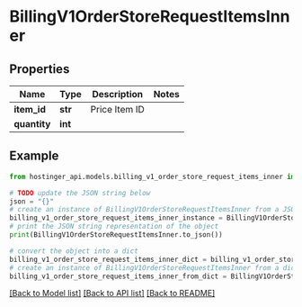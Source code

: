 # BillingV1OrderStoreRequestItemsInner


## Properties

Name | Type | Description | Notes
------------ | ------------- | ------------- | -------------
**item_id** | **str** | Price Item ID | 
**quantity** | **int** |  | 

## Example

```python
from hostinger_api.models.billing_v1_order_store_request_items_inner import BillingV1OrderStoreRequestItemsInner

# TODO update the JSON string below
json = "{}"
# create an instance of BillingV1OrderStoreRequestItemsInner from a JSON string
billing_v1_order_store_request_items_inner_instance = BillingV1OrderStoreRequestItemsInner.from_json(json)
# print the JSON string representation of the object
print(BillingV1OrderStoreRequestItemsInner.to_json())

# convert the object into a dict
billing_v1_order_store_request_items_inner_dict = billing_v1_order_store_request_items_inner_instance.to_dict()
# create an instance of BillingV1OrderStoreRequestItemsInner from a dict
billing_v1_order_store_request_items_inner_from_dict = BillingV1OrderStoreRequestItemsInner.from_dict(billing_v1_order_store_request_items_inner_dict)
```
[[Back to Model list]](../README.md#documentation-for-models) [[Back to API list]](../README.md#documentation-for-api-endpoints) [[Back to README]](../README.md)


